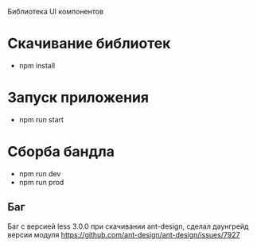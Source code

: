 Библиотека UI компонентов

# Скачивание библиотек
- npm install 

# Запуск приложения 
- npm run start

# Сборба бандла
- npm run dev
- npm run prod


## Баг
Баг с версией less 3.0.0 при скачивании ant-design, сделал даунгрейд версии модуля
https://github.com/ant-design/ant-design/issues/7927
